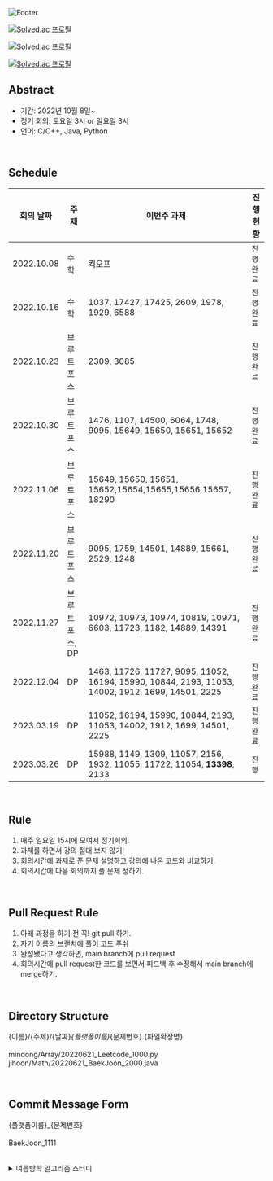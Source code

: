 ![Footer](https://capsule-render.vercel.app/api?type=waving&color=auto&height=200&section=footer&text=Algorithms%20study&fontSize=100)



[![Solved.ac
프로필](http://mazassumnida.wtf/api/v2/generate_badge?boj=leecks1119)](https://solved.ac/leecks1119)

[![Solved.ac
프로필](http://mazassumnida.wtf/api/v2/generate_badge?boj=ilikeicetea)](https://solved.ac/ilikeicetea)

[![Solved.ac
프로필](http://mazassumnida.wtf/api/v2/generate_badge?boj=sanso)](https://solved.ac/sanso)






## Abstract

- 기간: 2022년 10월 8일~
- 정기 회의: 토요일 3시 or 일요일 3시
- 언어: C/C++, Java, Python

<br>

## Schedule


| **회의 날짜**     |    **주제**      |    **이번주 과제**                                     | **진행 현황** |
| ------------ | --------------   | ---------------------------------------------------------- | ------------- |
| 2022.10.08   |    수학          |                            킥오프                          |  `진행 완료`  |
| 2022.10.16   |    수학          | 1037, 17427, 17425, 2609, 1978, 1929, 6588                 |   `진행 완료` |
| 2022.10.23   |    브루트포스          | 2309, 3085                                                  |   `진행 완료`   |
| 2022.10.30   |    브루트포스          | 1476, 1107, 14500, 6064, 1748, 9095, 15649, 15650, 15651, 15652 |   `진행 완료`   |
| 2022.11.06   |    브루트포스          | 15649, 15650, 15651, 15652,15654,15655,15656,15657, 18290       |   `진행 완료`   |
| 2022.11.20   |    브루트포스          | 9095, 1759, 14501, 14889, 15661, 2529, 1248                                           |   `진행 완료`   |
| 2022.11.27   |    브루트포스, DP          |10972, 10973, 10974, 10819, 10971, 6603, 11723, 1182, 14889, 14391 |   `진행 완료`   |
| 2022.12.04   |    DP          |1463, 11726, 11727, 9095, 11052, 16194, 15990, 10844, 2193, 11053, 14002, 1912, 1699, 14501, 2225 |   `진행 완료`   |
| 2023.03.19   |    DP          |11052, 16194, 15990, 10844, 2193, 11053, 14002, 1912, 1699, 14501, 2225 |   `진행완료 `   |
| 2023.03.26   |    DP          |15988, 1149, 1309, 11057, 2156, 1932, 11055, 11722, 11054, __13398__, 2133  |   `진행 `   |

<br>

## Rule

1. 매주 일요일 15시에 모여서 정기회의.
2. 과제를 하면서 강의 절대 보지 않기!
3. 회의시간에 과제로 푼 문제 설명하고 강의에 나온 코드와 비교하기.
4. 회의시간에 다음 회의까지 풀 문제 정하기.



<br>

## Pull Request Rule

1. 아래 과정을 하기 전 꼭! git pull 하기.
2. 자기 이름의 브랜치에 풀이 코드 푸쉬
3. 완성됐다고 생각하면, main branch에 pull request
4. 회의시간에 pull request한 코드를 보면서 피드백 후 수정해서 main branch에 merge하기. 


<br>

## Directory Structure
{이름}/{주제}/{날짜}_{플랫폼이름}_{문제번호}.{파일확장명} <br><br>
mindong/Array/20220621_Leetcode_1000.py <br>
jihoon/Math/20220621_BaekJoon_2000.java <br>


<br>

## Commit Message Form
{플랫폼이름}_{문제번호}
<br><br>
BaekJoon_1111


<br>


<details>
<summary>여름방학 알고리즘 스터디</summary>
<div markdown="1">

## Abstract

- 기간: 2022년 6월 ~ 7월
- 정기 회의: 목요일 18시
- 언어: Python



<br>

## Rule

1. 매일 최소 1문제씩 풀기
2. 문제선정은 자기 마음대로
3. 매주 요일 시에 모여서 정기 회의
4. 정기회의날 선정한 2문제, 이번주 좋았던 1문제 코드 리뷰 및 다음에 코드 리뷰할 2문제 선정 
5. 정기회의날 진도 체크하고 미완료 시, 만족될 때까지 집에 못감.

<br>

## Pull Request Rule

1. 자기 이름의 브랜치에 풀이 코드 푸쉬
2. 완성됐다고 생각하면, main 브랜치에 pull request. 이때, comment에 코드 설명하기.
3. 상대방이 pull request한 코드를 보고 comment에 피드백한 후 merge하기. 


<br>

## Description Method

문제번호. 문제이름
<br>간단한 문제설명
1. 문제 풀이를 위한 접근방식 설명
2. 적용 자료구조, 알고리즘 개념 간단하게 설명
3. 시간 복잡도 계산
4. 사용 라이브러리 간단하게 설명
5. 느낀점


<br>

## Directory Structure
mindong/주제/20220621_Leetcode_문제번호.py <br>
jihoon/주제/20220621_BackJoon_문제번호.cpp


<br>

## Commit Message Form
20220621_Leetcode_문제번호


<br>

## Schedule


| **주차** | **코드리뷰문제**          | **zihoonc**                                                   | **sanso62**                                                   | **정기회의일시**                                                   | **진행 현황** |
| -------- | ------------------- | ------------------------------------------------------------ | ------------------------------------------------------------ | ------------------------------------------------------------ | ------------- |
| 1주차    |     없음.      |  | Leetcode ~~125, 344, 937, 819,49~~, <br> ~~5, 148, 56, 147, 179, 242, 75, 973~~ |                         2022.06.30 20:00                                     | `진행 완료`   |
| 2주차    |    boj 11945      | Codeit 재귀함수 1,2,3,4,5,6 | Leetcode ~~1,42, 15, 561, 238, 121,~~ 704, 33 |                           2022.07.07 20:00                                   | `진행 완료`   |
| 3주차    |          |  | Leetcode 234, 21, 206, 704, 33, 349, 167, 240 |                      2022.07.14 15:00                                         | `진행 중`   |
| 4주차    |          |  |  이진탐색 |  | `진행 예정`   |

</div>
</details>
